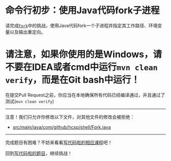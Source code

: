 # 命令行初步：使用Java代码fork子进程

请完成[`Fork`](https://github.com/hcsp/java-fork-process/blob/master/src/main/java/com/github/hcsp/shell/Fork.java)中的挑战，使用Java代码fork一个子进程并指定其工作路径、环境变量以及输出重定向。

# 请注意，如果你使用的是Windows，请不要在IDEA或者cmd中运行`mvn clean verify`，而是在Git bash中运行！

在提交Pull Request之前，你应当在本地确保所有代码已经编译通过，并且通过了测试(`mvn clean verify`)

-----
注意！我们只允许你修改以下文件，对其他文件的修改会被拒绝：
- [src/main/java/com/github/hcsp/shell/Fork.java](https://github.com/hcsp/java-fork-process/blob/master/src/main/java/com/github/hcsp/shell/Fork.java)
-----


完成题目有困难？不妨来看看[写代码啦的相应课程](https://xiedaimala.com/tasks/661cd7ab-7fea-47d0-8e11-555d6fca751d)吧！

回到[写代码啦的题目](https://xiedaimala.com/tasks/661cd7ab-7fea-47d0-8e11-555d6fca751d/quizzes/6c87ef57-7f06-4af2-9112-86dd27ff099d)，继续挑战！

